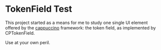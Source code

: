 TokenField Test
===============

This project started as a means for me to study one single UI element offered by the [cappuccino](http://www.cappuccino-project.org/ "Cappuccino project") framework: the token field, as implemented by CPTokenField.

Use at your own peril.